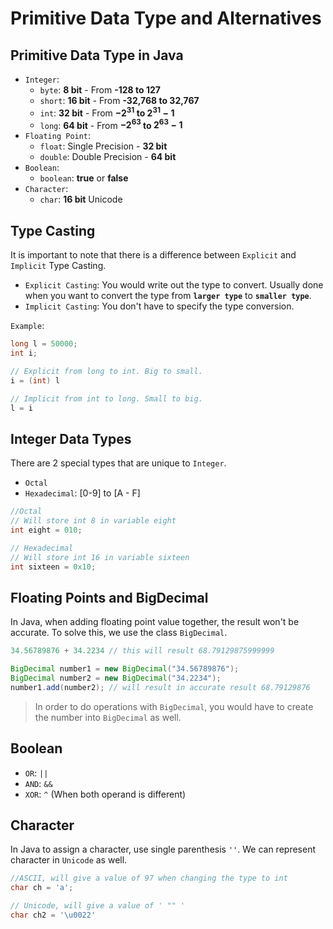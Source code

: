 # Primitive Data Type and Alternatives

## Primitive Data Type in Java

- `Integer`:
  - `byte`: **8 bit** - From **-128 to 127**
  - `short`: **16 bit** - From **-32,768 to 32,767**
  - `int`: **32 bit** - From **$-2^{31}$ to $2^{31}- 1$**
  - `long`: **64 bit** - From **$-2^{63}$ to $2^{63}- 1$**
- `Floating Point`:
  - `float`: Single Precision - **32 bit**
  - `double`: Double Precision - **64 bit**
- `Boolean`:
  - `boolean`: **true** or **false**
- `Character`:
  - `char`: **16 bit** Unicode

## Type Casting

It is important to note that there is a difference between `Explicit` and `Implicit` Type Casting.

- `Explicit Casting`: You would write out the type to convert. Usually done when you want to convert the type from **`larger type`** to **`smaller type`**.
- `Implicit Casting`: You don't have to specify the type conversion.

`Example`:

```Java
long l = 50000;
int i;

// Explicit from long to int. Big to small.
i = (int) l

// Implicit from int to long. Small to big.
l = i
```

## Integer Data Types

There are 2 special types that are unique to `Integer`.

- `Octal`
- `Hexadecimal`: [0-9] to [A - F]

```Java
//Octal
// Will store int 8 in variable eight
int eight = 010;

// Hexadecimal
// Will store int 16 in variable sixteen
int sixteen = 0x10;
```

## Floating Points and BigDecimal

In Java, when adding floating point value together, the result won't be accurate. To solve this, we use the class `BigDecimal`.

```Java
34.56789876 + 34.2234 // this will result 68.79129875999999

BigDecimal number1 = new BigDecimal("34.56789876");
BigDecimal number2 = new BigDecimal("34.2234");
number1.add(number2); // will result in accurate result 68.79129876
```

> In order to do operations with `BigDecimal`, you would have to create the number into `BigDecimal` as well.

## Boolean

- `OR`: `||`
- `AND`: `&&`
- `XOR`: `^` (When both operand is different)

## Character

In Java to assign a character, use single parenthesis `''`. We can represent character in `Unicode` as well.

```Java
//ASCII, will give a value of 97 when changing the type to int
char ch = 'a';

// Unicode, will give a value of ' "" '
char ch2 = '\u0022'
```
